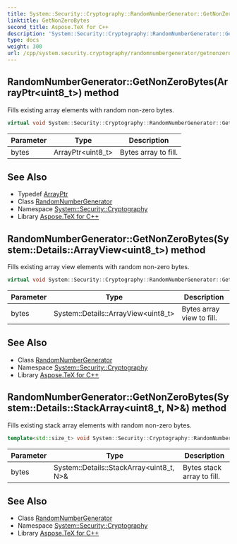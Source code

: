 ```yaml
---
title: System::Security::Cryptography::RandomNumberGenerator::GetNonZeroBytes method
linktitle: GetNonZeroBytes
second_title: Aspose.TeX for C++
description: 'System::Security::Cryptography::RandomNumberGenerator::GetNonZeroBytes method. Fills existing array elements with random non-zero bytes in C++.'
type: docs
weight: 300
url: /cpp/system.security.cryptography/randomnumbergenerator/getnonzerobytes/
---
```

## RandomNumberGenerator::GetNonZeroBytes(ArrayPtr\<uint8_t\>) method


Fills existing array elements with random non-zero bytes.

```cpp
virtual void System::Security::Cryptography::RandomNumberGenerator::GetNonZeroBytes(ArrayPtr<uint8_t> bytes)
```


| Parameter | Type | Description |
| --- | --- | --- |
| bytes | ArrayPtr\<uint8_t\> | Bytes array to fill. |

## See Also

* Typedef [ArrayPtr](../../../system/arrayptr/)
* Class [RandomNumberGenerator](../)
* Namespace [System::Security::Cryptography](../../)
* Library [Aspose.TeX for C++](../../../)
## RandomNumberGenerator::GetNonZeroBytes(System::Details::ArrayView\<uint8_t\>) method


Fills existing array view elements with random non-zero bytes.

```cpp
virtual void System::Security::Cryptography::RandomNumberGenerator::GetNonZeroBytes(System::Details::ArrayView<uint8_t> bytes)
```


| Parameter | Type | Description |
| --- | --- | --- |
| bytes | System::Details::ArrayView\<uint8_t\> | Bytes array view to fill. |

## See Also

* Class [RandomNumberGenerator](../)
* Namespace [System::Security::Cryptography](../../)
* Library [Aspose.TeX for C++](../../../)
## RandomNumberGenerator::GetNonZeroBytes(System::Details::StackArray\<uint8_t, N\>\&) method


Fills existing stack array elements with random non-zero bytes.

```cpp
template<std::size_t> void System::Security::Cryptography::RandomNumberGenerator::GetNonZeroBytes(System::Details::StackArray<uint8_t, N> &bytes)
```


| Parameter | Type | Description |
| --- | --- | --- |
| bytes | System::Details::StackArray\<uint8_t, N\>\& | Bytes stack array to fill. |

## See Also

* Class [RandomNumberGenerator](../)
* Namespace [System::Security::Cryptography](../../)
* Library [Aspose.TeX for C++](../../../)
